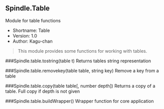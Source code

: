 Spindle.Table
-------------
Module for table functions

* Shortname: Table
* Version: 1.0
* Author: Kagu-chan

> This module provides some functions for working with tables.

###Spindle.table.tostring(table t)
Returns tables string representation

###Spindle.table.removekey(table table, string key)
Remove a key from a table

###Spindle.table.copy(table table[, number depth])
Returns a copy of a table. Full copy if depth is not given

###Spindle.table.buildWrapper()
Wrapper function for core application
